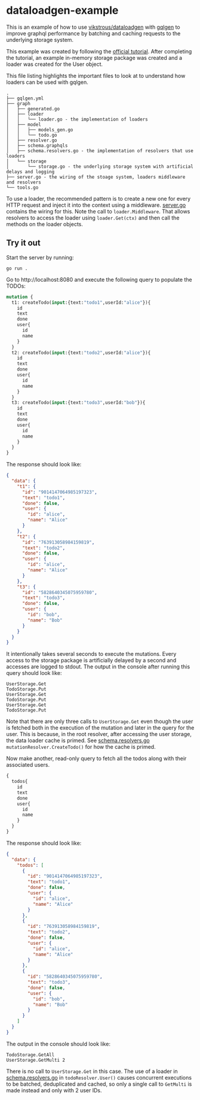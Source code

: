 # dataloadgen-example
This is an example of how to use [vikstrous/dataloadgen](https://github.com/vikstrous/dataloadgen) with [gqlgen](https://gqlgen.com/) to improve graphql performance by batching and caching requests to the underlying storage system.

This example was created by following the [official tutorial](https://gqlgen.com/getting-started/). After completing the tutorial, an example in-memory storage package was created and a loader was created for the User object.

This file listing highlights the important files to look at to understand how loaders can be used with gqlgen.
```
.
├── gqlgen.yml
├── graph
│   ├── generated.go
│   ├── loader
│   │   └── loader.go - the implementation of loaders
│   ├── model
│   │   ├── models_gen.go
│   │   └── todo.go
│   ├── resolver.go
│   ├── schema.graphqls
│   ├── schema.resolvers.go - the implementation of resolvers that use loaders
│   └── storage
│       └── storage.go - the underlying storage system with artificial delays and logging
├── server.go - the wiring of the stoage system, loaders middleware and resolvers
└── tools.go
```

To use a loader, the recommended pattern is to create a new one for every HTTP request and inject it into the context using a middleware. [server.go](https://github.com/vikstrous/dataloadgen-example/blob/master/server.go) contains the wiring for this. Note the call to `loader.Middleware`. That allows resolvers to access the loader using `loader.Get(ctx)` and then call the methods on the loader objects.

## Try it out

Start the server by running:
```
go run .
```

Go to http://localhost:8080 and execute the following query to populate the TODOs:

```graphql
mutation {
  t1: createTodo(input:{text:"todo1",userId:"alice"}){
    id
    text
    done
    user{
      id
      name
    }
  }
  t2: createTodo(input:{text:"todo2",userId:"alice"}){
    id
    text
    done
    user{
      id
      name
    }
  }
  t3: createTodo(input:{text:"todo3",userId:"bob"}){
    id
    text
    done
    user{
      id
      name
    }
  }
}
```
The response should look like:
```json
{
  "data": {
    "t1": {
      "id": "9014147064985197323",
      "text": "todo1",
      "done": false,
      "user": {
        "id": "alice",
        "name": "Alice"
      }
    },
    "t2": {
      "id": "763913058984159819",
      "text": "todo2",
      "done": false,
      "user": {
        "id": "alice",
        "name": "Alice"
      }
    },
    "t3": {
      "id": "5828640345075959780",
      "text": "todo3",
      "done": false,
      "user": {
        "id": "bob",
        "name": "Bob"
      }
    }
  }
}
```
It intentionally takes several seconds to execute the mutations. Every access to the storage package is artificially delayed by a second and accesses are logged to stdout. The output in the console after running this query should look like:
```
UserStorage.Get
TodoStorage.Put
UserStorage.Get
TodoStorage.Put
UserStorage.Get
TodoStorage.Put
```

Note that there are only three calls to `UserStorage.Get` even though the user is fetched both in the execution of the mutation and later in the query for the user. This is because, in the root resolver, after accessing the user storage, the data loader cache is primed. See [schema.resolvers.go](https://github.com/vikstrous/dataloadgen-example/blob/master/graph/schema.resolvers.go) `mutationResolver.CreateTodo()` for how the cache is primed.

Now make another, read-only query to fetch all the todos along with their associated users.

```graphql
{
  todos{
    id
    text
    done
    user{
      id
      name
    }
  }
}
```
The response should look like:
```json
{
  "data": {
    "todos": [
      {
        "id": "9014147064985197323",
        "text": "todo1",
        "done": false,
        "user": {
          "id": "alice",
          "name": "Alice"
        }
      },
      {
        "id": "763913058984159819",
        "text": "todo2",
        "done": false,
        "user": {
          "id": "alice",
          "name": "Alice"
        }
      },
      {
        "id": "5828640345075959780",
        "text": "todo3",
        "done": false,
        "user": {
          "id": "bob",
          "name": "Bob"
        }
      }
    ]
  }
}
```
The output in the console should look like:
```
TodoStorage.GetAll
UserStorage.GetMulti 2
```

There is no call to `UserStorage.Get` in this case. The use of a loader in [schema.resolvers.go](https://github.com/vikstrous/dataloadgen-example/blob/master/graph/schema.resolvers.go) in `todoResolver.User()` causes concurrent executions to be batched, deduplicated and cached, so only a single call to `GetMulti` is made instead and only with 2 user IDs.
